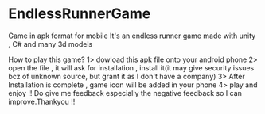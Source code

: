 # EndlessRunnerGame
Game in apk format for mobile
It's an endless runner game made with unity , C# and many 3d models

How to play this game?
1> dowload this apk file onto your android phone
2> open the file , it will ask for installation , install it(it may give security issues bcz of unknown source, but grant it as I don't have a company)
3> After Installation is complete , game icon will be added in your phone
4> play and enjoy !! Do give me feedback especially the negative feedback so I can improve.Thankyou !!
